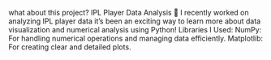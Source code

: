 what about this project? 
IPL Player Data Analysis 🏏
I recently worked on analyzing IPL player data 
it’s been an exciting way to learn more about data visualization and numerical analysis using Python! 
Libraries I Used: NumPy: For handling numerical operations and managing data efficiently.
Matplotlib: For creating clear and detailed plots.
